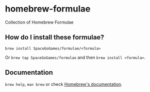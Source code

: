 # homebrew-formulae

Collection of Homebrew Formulae

## How do I install these formulae?

`brew install SpaceGoGames/formulae/<formula>`

Or `brew tap SpaceGoGames/formulae` and then `brew install <formula>`.

## Documentation

`brew help`, `man brew` or check [Homebrew's documentation](https://docs.brew.sh).
